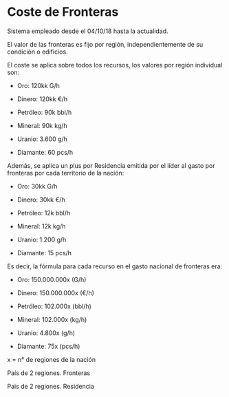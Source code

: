 # Coste de Fronteras
Sistema empleado desde el 04/10/18 hasta la actualidad. 

El valor de las fronteras es fijo por región, independientemente de su condición o edificios.

El coste se aplica sobre todos los recursos, los valores por región individual son:

- Oro: 120kk G/h

- Dinero: 120kk €/h

- Petróleo: 90k bbl/h

- Mineral: 90k kg/h

- Uranio: 3.600 g/h

- Diamante: 60 pcs/h

Además, se aplica un plus por Residencia emitida por el líder al gasto por fronteras por cada territorio de la nación:

- Oro: 30kk G/h

- Dinero: 30kk €/h

- Petróleo: 12k bbl/h

- Mineral: 12k kg/h

- Uranio: 1.200 g/h

- Diamante: 15 pcs/h

Es decir, la fórmula para cada recurso en el gasto nacional de fronteras era:

- Oro: 150.000.000x (G/h)

- Dinero: 150.000.000x (€/h)

- Petróleo: 102.000x (bbl/h)

- Mineral: 102.000x (kg/h)

- Uranio: 4.800x (g/h)

- Diamante: 75x (pcs/h)

x = n° de regiones de la nación

País de 2 regiones. Fronteras


Pais de 2 regiones. Residencia

